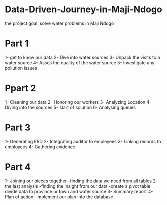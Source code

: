 # Data-Driven-Journey-in-Maji-Ndogo
the project goal: solve water problems in Maji Ndogo

# Part 1 
1- get to know our data
2- Dive into water sources
3- Unpack the visits to a water source
4- Asses the quality of the water source
5- Investigate any pollution issues

# Ppart 2
1- Cleaning our data
2- Honoring our workers
3- Analyzing Location
4- Diving into the sources
5- start of solution
6- Analysing queues

# Part 3
1- Generating ERD
2- Integrating auditor to employees
3- Linking records to employees
4- Gathering evidence

# Part 4
1- Joining our pieces together
   -finding the data we need from all tables
2- the last analysis
   -finding the insight from our data
   -create a pivot table divide data to province or town and water source
3- Summary report
4- Plan of action 
    -implement our plan into the database


   
